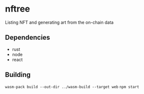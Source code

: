 # nftree

Listing NFT and generating art from the on-chain data

## Dependencies
- rust
- node
- react

## Building
`wasm-pack build --out-dir ../wasm-build --target web`
`npm start`
